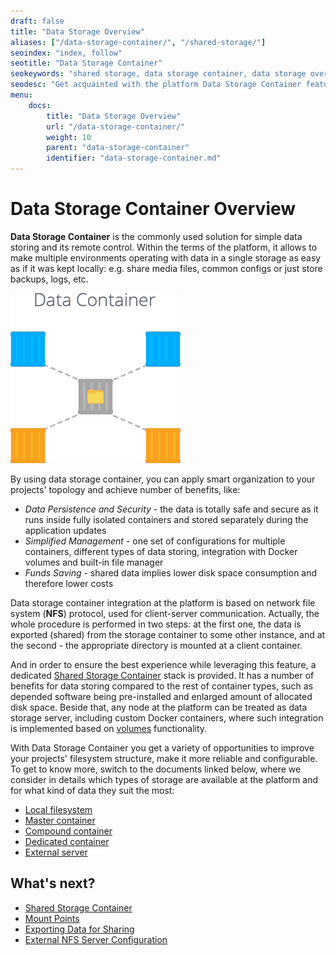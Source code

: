 ```yaml
---
draft: false
title: "Data Storage Overview"
aliases: ["/data-storage-container/", "/shared-storage/"]
seoindex: "index, follow"
seotitle: "Data Storage Container"
seokeywords: "shared storage, data storage container, data storage overview, data storage advantages, data storage benefits, store data, storage server, data server, storage container, storing data, share files, share data"
seodesc: "Get acquainted with the platform Data Storage Container feature, advantages it provides and a few implementation specifics. Learn the key benefits of local filesystem, master container, data container and external server mount types."
menu:
    docs:
        title: "Data Storage Overview"
        url: "/data-storage-container/"
        weight: 10
        parent: "data-storage-container"
        identifier: "data-storage-container.md"
---
```


# Data Storage Container Overview

**Data Storage Container** is the commonly used solution for simple data storing and its remote control. Within the terms of the platform, it allows to make multiple environments operating with data in a single storage as easy as if it was kept locally: e.g. share media files, common configs or just store backups, logs, etc.

![Data Storage Container logo](01-data-storage-container-logo.png)

By using data storage container, you can apply smart organization to your projects' topology and achieve number of benefits, like:

* *Data Persistence and Security* - the data is totally safe and secure as it runs inside fully isolated containers and stored separately during the application updates
* *Simplified Management* - one set of configurations for multiple containers, different types of data storing, integration with Docker volumes and built-in file manager
* *Funds Saving* - shared data implies lower disk space consumption and therefore lower costs

Data storage container integration at the platform is based on network file system (**NFS**) protocol, used for client-server communication. Actually, the whole procedure is performed in two steps: at the first one, the data is exported (shared) from the storage container to some other instance, and at the second - the appropriate directory is mounted at a client container.

And in order to ensure the best experience while leveraging this feature, a dedicated [Shared Storage Container](/shared-storage-container/) stack is provided. It has a number of benefits for data storing compared to the rest of container types, such as depended software being pre-installed and enlarged amount of allocated disk space. Beside that, any node at the platform can be treated as data storage server, including custom Docker containers, where such integration is implemented based on [volumes](/container-volumes/) functionality.

With Data Storage Container you get a variety of opportunities to improve your projects' filesystem structure, make it more reliable and configurable. To get to know more, switch to the documents linked below, where we consider in details which types of storage are available at the platform and for what kind of data they suit the most:

* [Local filesystem](/local-filesystem-storage/)
* [Master container](/master-container-storage/)
* [Compound container](/compound-container-storage/)
* [Dedicated container](/dedicated-storage/)
* [External server](/external-nfs-storage/)


## What's next?

* [Shared Storage Container](/shared-storage-container/)
* [Mount Points](/mount-points/)
* [Exporting Data for Sharing](/storage-exports/)
* [External NFS Server Configuration](/configure-external-nfs-server/)